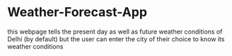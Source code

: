 # Weather-Forecast-App
this webpage tells the present day as well as future weather conditions of Delhi (by default) but the user can enter the city of their choice to know its weather conditions
